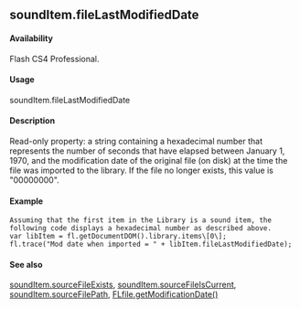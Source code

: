 ## soundItem.fileLastModifiedDate

#### Availability

Flash CS4 Professional.

#### Usage

soundItem.fileLastModifiedDate

#### Description

Read-only property: a string containing a hexadecimal number that represents the number of seconds that have elapsed between January 1, 1970, and the modification date of the original file (on disk) at the time the file was imported to the library. If the file no longer exists, this value is "00000000".

#### Example

```
Assuming that the first item in the Library is a sound item, the following code displays a hexadecimal number as described above.
var libItem = fl.getDocumentDOM().library.items\[0\];
fl.trace("Mod date when imported = " + libItem.fileLastModifiedDate);

```
#### See also

[soundItem.sourceFileExists](#_bookmark839), [soundItem.sourceFileIsCurrent](#_bookmark840), [soundItem.sourceFilePath](#_bookmark841), [FLfile.getModificationDate()](#_bookmark568)
